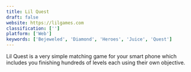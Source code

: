 ```yaml
---
title: Lil Quest
draft: false 
website: https://lilgames.com
classification: ['']
platform: ['Web']
keywords: ['Bejeweled', 'Diamond', 'Heroes', 'Juice', 'Quest']
---
```

Lil Quest is a very simple matching game for your smart phone which includes you finishing hundreds of levels each using their own objective.